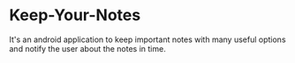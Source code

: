 # Keep-Your-Notes
It's an android application to keep important notes with many useful options and notify the user about the notes in time.
